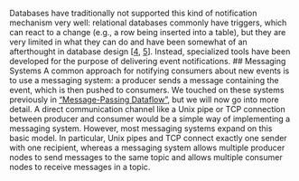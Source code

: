 
Databases have traditionally not supported this kind of notification mechanism very well: relational
databases commonly have triggers, which can react to a change (e.g., a row being inserted into a
table), but they are very limited in what they can do and have been somewhat of an afterthought in
database design
[[4](ch11.html#Hellerstein2005tj),
[5](ch11.html#Carney2002um)]. Instead, specialized tools have been developed for the purpose of
delivering event notifications. ## Messaging Systems A common approach for notifying consumers about new events is to use a messaging system: a
producer sends a message containing the event, which is then pushed to consumers. We touched on
these systems previously in [“Message-Passing Dataflow”](ch04.html#sec_encoding_dataflow_msg), but we will now go into more detail. A direct communication channel like a Unix pipe or TCP connection between producer and consumer
would be a simple way of implementing a messaging system. However, most messaging systems expand on
this basic model. In particular, Unix pipes and TCP connect exactly one sender with one recipient,
whereas a messaging system allows multiple producer nodes to send messages to the same topic and
allows multiple consumer nodes to receive messages in a topic.